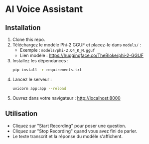 # AI Voice Assistant

## Installation

1. Clone this repo.
2. Téléchargez le modèle Phi-2 GGUF et placez-le dans `models/` :
   - Exemple : `models/phi-2.Q4_K_M.gguf`
   - Lien modèle : https://huggingface.co/TheBloke/phi-2-GGUF
3. Installez les dépendances :
   ```bash
   pip install -r requirements.txt
   ```
4. Lancez le serveur :
   ```bash
   uvicorn app:app --reload
   ```
5. Ouvrez dans votre navigateur :
   [http://localhost:8000](http://localhost:8000)

## Utilisation

- Cliquez sur "Start Recording" pour poser une question.
- Cliquez sur "Stop Recording" quand vous avez fini de parler.
- Le texte transcrit et la réponse du modèle s'affichent.